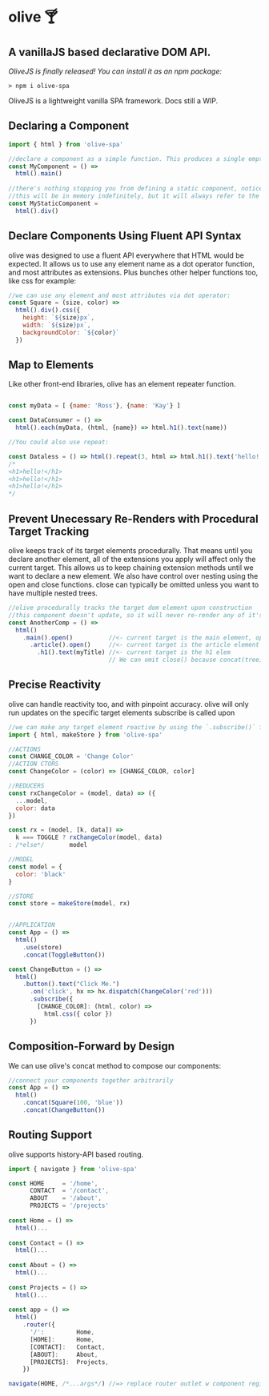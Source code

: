 # olive 🍸
## A vanillaJS based declarative DOM API.
_OliveJS is finally released! You can install it as an npm package:_
```
> npm i olive-spa
```

OliveJS is a lightweight vanilla SPA framework. Docs still a WIP. 

## Declaring a Component
```javascript
import { html } from 'olive-spa'

//declare a component as a simple function. This produces a single empty main element.
const MyComponent = () => 
  html().main()
  
//there's nothing stopping you from defining a static component, notice it's not a function.
//this will be in memory indefinitely, but it will always refer to the same DOM object.
const MyStaticComponent = 
  html().div()

```

## Declare Components Using Fluent API Syntax
olive was designed to use a fluent API everywhere that HTML would be expected. It allows us to use any element name as a dot operator function, and most attributes as extensions. Plus bunches other helper functions too, like css for example:

```javascript
//we can use any element and most attributes via dot operator:
const Square = (size, color) => 
  html().div().css({
    height: `${size}px`,
    width: `${size}px`,
    backgroundColor: `${color}`
  })
```
## Map to Elements
Like other front-end libraries, olive has an element repeater function.

```javascript

const myData = [ {name: 'Ross'}, {name: 'Kay'} ]

const DataConsumer = () =>
  html().each(myData, (html, {name}) => html.h1().text(name))

//You could also use repeat:

const Dataless = () => html().repeat(3, html => html.h1().text('hello!'))
/*
<h1>hello!</h1>
<h1>hello!</h1>
<h1>hello!</h1>
*/

```
## Prevent Unecessary Re-Renders with Procedural Target Tracking
olive keeps track of its target elements procedurally. That means until you declare another element, all of the extensions you apply will affect only the current target. This allows us to keep chaining extension methods until we want to declare a new element. We also have control over nesting using the open and close functions. close can typically be omitted unless you want to have multiple nested trees.
```javascript
//olive procedurally tracks the target dom element upon construction
//this component doesn't update, so it will never re-render any of it's parts unless replaced by parent updates.
const AnotherComp = () => 
  html()
    .main().open()          //<- current target is the main element, open() nests next elems
      .article().open()     //<- current target is the article element
        .h1().text(myTitle) //<- current target is the h1 elem
                            // We can omit close() because concat(tree) concatenates based on root elements.
```
## Precise Reactivity
olive can handle reactivity too, and with pinpoint accuracy. olive will only run updates on the specific target elements subscribe is called upon

```javascript
//we can make any target element reactive by using the `.subscribe()` function combined with a state store.
import { html, makeStore } from 'olive-spa'

//ACTIONS
const CHANGE_COLOR = 'Change Color'
//ACTION CTORS
const ChangeColor = (color) => [CHANGE_COLOR, color]

//REDUCERS
const rxChangeColor = (model, data) => ({
  ...model,
  color: data
})

const rx = (model, [k, data]) =>
  k === TOGGLE ? rxChangeColor(model, data)
: /*else*/       model

//MODEL
const model = {
  color: 'black'
}

//STORE
const store = makeStore(model, rx)


//APPLICATION
const App = () =>
  html()
    .use(store)
    .concat(ToggleButton())

const ChangeButton = () => 
  html()
    .button().text("Click Me.")
      .on('click', hx => hx.dispatch(ChangeColor('red')))
      .subscribe({                          
        [CHANGE_COLOR]: (html, color) =>
          html.css({ color })
      })
```

## Composition-Forward by Design
We can use olive's concat method to compose our components:

```javascript
//connect your components together arbitrarily
const App = () =>
  html()
    .concat(Square(100, 'blue'))
    .concat(ChangeButton())
```

## Routing Support
olive supports history-API based routing.

```javascript
import { navigate } from 'olive-spa'

const HOME     = '/home',
      CONTACT  = '/contact',
      ABOUT    = '/about',
      PROJECTS = '/projects'
      
const Home = () => 
  html()...
  
const Contact = () => 
  html()...
  
const About = () => 
  html()...
  
const Projects = () => 
  html()...
      
const app = () => 
  html()
    .router({
      '/':         Home,
      [HOME]:      Home,
      [CONTACT]:   Contact,
      [ABOUT]:     About,
      [PROJECTS]:  Projects,
    })

navigate(HOME, /*...args*/) //=> replace router outlet w component registered to HOME
```
